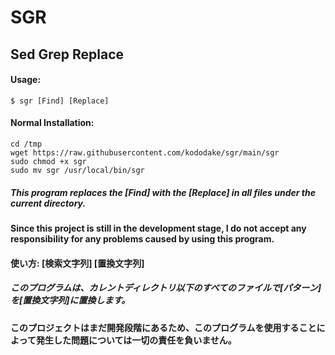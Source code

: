 # SGR
## Sed Grep Replace
#### Usage: 

```
$ sgr [Find] [Replace]
```
#### Normal Installation:

````
cd /tmp
wget https://raw.githubusercontent.com/kododake/sgr/main/sgr
sudo chmod +x sgr
sudo mv sgr /usr/local/bin/sgr
````

##### This program replaces the [Find] with the [Replace] in all files under the current directory.
#### Since this project is still in the development stage, I do not accept any responsibility for any problems caused by using this program.
#### 使い方: [検索文字列] [置換文字列]
##### このプログラムは、カレントディレクトリ以下のすべてのファイルで[パターン]を[置換文字列]に置換します。
#### このプロジェクトはまだ開発段階にあるため、このプログラムを使用することによって発生した問題については一切の責任を負いません。
